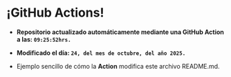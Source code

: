 # ¡GitHub Actions!
* **Repositorio actualizado automáticamente mediante una GitHub Action a las: `09:25:52hrs.`**
* **Modificado el día: `24, del mes de octubre, del año 2025.`**

* Ejemplo sencillo de cómo la **Action** modifica este archivo README.md.
